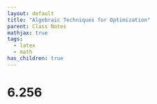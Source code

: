 ```yaml
---
layout: default
title: "Algebraic Techniques for Optimization"
parent: Class Notes
mathjax: true
tags: 
  - latex
  - math
has_children: true
---
```


# 6.256